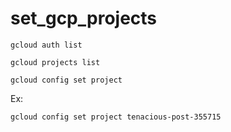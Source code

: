 # set_gcp_projects
```
gcloud auth list
```

```
gcloud projects list
```

```
gcloud config set project 
```
Ex:
```
gcloud config set project tenacious-post-355715
```
